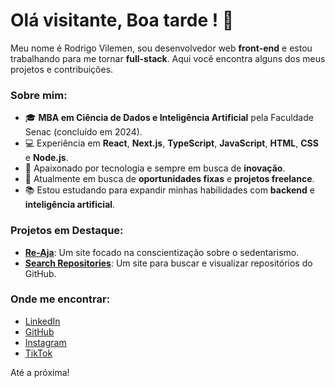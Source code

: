 # Olá visitante, <!-- start-greeting --> Boa tarde <!-- end-greeting -->! 👋

Meu nome é Rodrigo Vilemen, sou desenvolvedor web **front-end** e estou trabalhando para me tornar **full-stack**. Aqui você encontra alguns dos meus projetos e contribuições.

### Sobre mim:

- 🎓 **MBA em Ciência de Dados e Inteligência Artificial** pela Faculdade Senac (concluído em 2024).
- 💻 Experiência em **React**, **Next.js**, **TypeScript**, **JavaScript**, **HTML**, **CSS** e **Node.js**.
- 🚀 Apaixonado por tecnologia e sempre em busca de **inovação**.
- 🔎 Atualmente em busca de **oportunidades fixas** e **projetos freelance**.
- 📚 Estou estudando para expandir minhas habilidades com **backend** e **inteligência artificial**.

### Projetos em Destaque:

- **[Re-Aja](https://github.com/r-vilemen/re-aja)**: Um site focado na conscientização sobre o sedentarismo.
- **[Search Repositories](https://github.com/r-vilemen/search-repositories)**: Um site para buscar e visualizar repositórios do GitHub.

### Onde me encontrar:

- [LinkedIn](https://www.linkedin.com/in/rodrigo-vilemen/)
- [GitHub](https://github.com/r-vilemen)
- [Instagram](https://www.instagram.com/r.vilemen/)
- [TikTok](https://www.tiktok.com/@rvacode)

Até a próxima!
